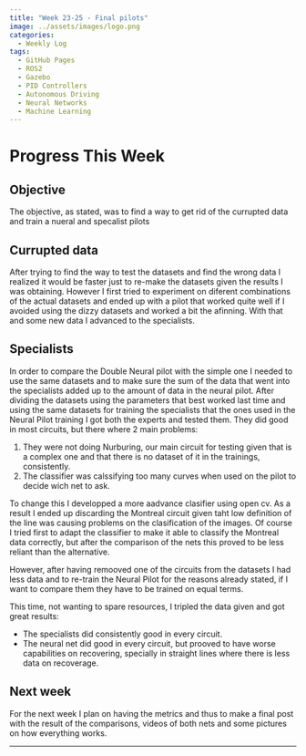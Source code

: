 ```yaml
---
title: "Week 23-25 - Final pilots"
image: ../assets/images/logo.png
categories:
  - Weekly Log
tags:
  - GitHub Pages
  - ROS2
  - Gazebo
  - PID Controllers
  - Autonomous Driving
  - Neural Networks
  - Machine Learning
---
```


# Progress This Week

## Objective

The objective, as stated, was to find a way to get rid of the currupted data and train a nueral and specalist pilots

## Currupted data

After trying to find the way to test the datasets and find the wrong data I realized it would be faster just to re-make the datasets given the results I was obtaining. However I first tried to experiment on diferent combinations of the actual datasets and ended up with a pilot that worked quite well if I avoided using the dizzy datasets and worked a bit the afinning. With that and some new data I advanced to the specialists.

## Specialists

In order to compare the Double Neural pilot with the simple one I needed to use the same datasets and to make sure the sum of the data that went into the specialists added up to the amount of data in the neural pilot. 
After dividing the datasets using the parameters that best worked last time and using the same datasets for training the specialists that the ones used in the Neural Pilot training I got both the experts and tested them. They did good in most circuits, but there where 2 main problems:

1. They were not doing Nurburing, our main circuit for testing given that is a complex one and that there is no dataset of it in the trainings, consistently.
2. The classifier was calssifying too many curves when used on the pilot to decide wich net to ask.

To change this I developped a more aadvance clasifier using open cv. As a result I ended up discarding the Montreal circuit given taht low definition of the line was causing problems on the clasification of the images. Of course I tried first to adapt the classifier to make it able to classify the Montreal data correctly, but  after the comparison of the nets this proved to be less reliant than the alternative.

However, after having remooved one of the circuits from the datasets I had less data and to re-train the Neural Pilot for the reasons already stated, if I want to compare them they have to be trained on equal terms.

This time, not wanting to spare resources, I tripled the data given and got great results:

* The specialists did consistently good in every circuit.
* The neural net did good in every circuit, but prooved to have worse capabilities on recovering, specially in straight lines where there is less data on recoverage.

## Next week

For the next week I plan on having the metrics and thus to make a final post with the result of the comparisons, videos of both nets and some pictures on how everything works.

---
